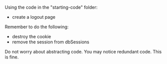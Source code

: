 Using the code in the "starting-code" folder:
- create a logout page

Remember to do the following:
- destroy the cookie 
- remove the session from dbSessions

Do not worry about abstracting code. You may notice redundant code. This is fine.